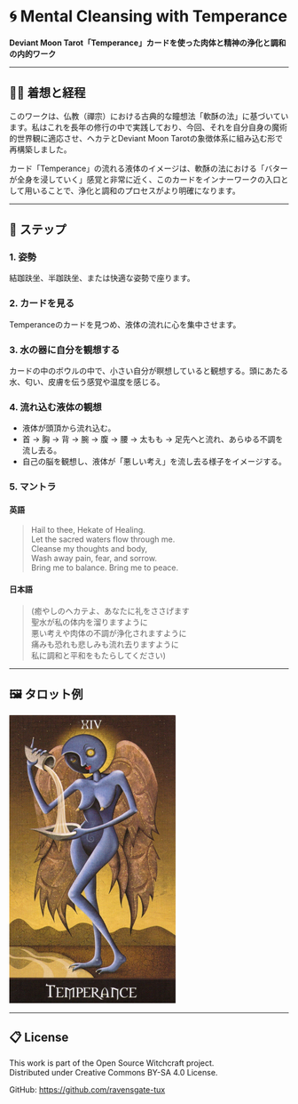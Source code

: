 
# 🌀 Mental Cleansing with Temperance
**Deviant Moon Tarot「Temperance」カードを使った肉体と精神の浄化と調和の内的ワーク**

---

## 🧘‍♂️ 着想と経程

このワークは、仏教（禪宗）における古典的な瞳想法「軟酥の法」に基づいています。私はこれを長年の修行の中で実践しており、今回、それを自分自身の魔術的世界観に適応させ、ヘカテとDeviant Moon Tarotの象徴体系に組み込む形で再構築しました。

カード「Temperance」の流れる液体のイメージは、軟酥の法における「バターが全身を浸していく」感覚と非常に近く、このカードをインナーワークの入口として用いることで、浄化と調和のプロセスがより明確になります。

---

## 🌟 ステップ

### 1. 姿勢
結跏趺坐、半跏趺坐、または快適な姿勢で座ります。

### 2. カードを見る
Temperanceのカードを見つめ、液体の流れに心を集中させます。

### 3. 水の器に自分を観想する
カードの中のボウルの中で、小さい自分が瞑想していると観想する。頭にあたる水、匂い、皮膚を伝う感覚や温度を感じる。

### 4. 流れ込む液体の観想

- 液体が頭頂から流れ込む。
- 首 → 胸 → 背 → 腕 → 腹 → 腰 → 太もも → 足先へと流れ、あらゆる不調を流し去る。
- 自己の脳を観想し、液体が「悪しい考え」を流し去る様子をイメージする。

### 5. マントラ

#### 英語
> Hail to thee, Hekate of Healing.  
> Let the sacred waters flow through me.  
> Cleanse my thoughts and body,  
> Wash away pain, fear, and sorrow.  
> Bring me to balance. Bring me to peace.

#### 日本語
> (癒やしのヘカテよ、あなたに礼をささげます  
> 聖水が私の体内を溜りますように  
> 悪い考えや肉体の不調が浄化されますように  
> 痛みも恐れも悲しみも流れ去りますように  
> 私に調和と平和をもたらしてください)

---

## 🖼️ タロット例

<img src="temperance_tarot.jpg" width="300">

---

## 📋 License
This work is part of the Open Source Witchcraft project.  
Distributed under Creative Commons BY-SA 4.0 License.

GitHub: https://github.com/ravensgate-tux

